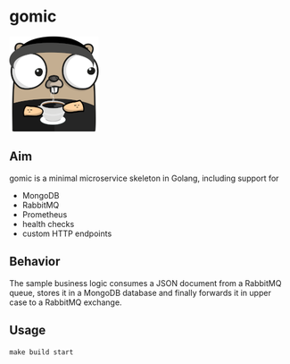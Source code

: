 # gomic

![Gopher](resources/gomic_gopher_small.png)

## Aim
gomic is a minimal microservice skeleton in Golang, including support for
* MongoDB
* RabbitMQ
* Prometheus
* health checks
* custom HTTP endpoints

## Behavior
The sample business logic consumes a JSON document from a RabbitMQ queue, stores it in a MongoDB database and finally forwards it in upper case to a RabbitMQ exchange.

## Usage
`make build start`